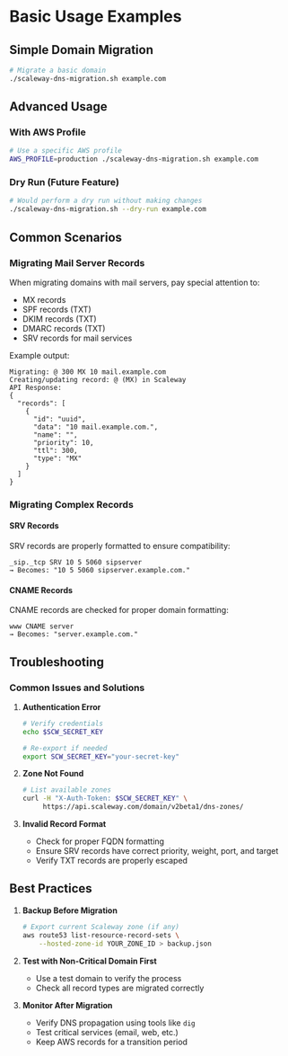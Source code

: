 # Basic Usage Examples

## Simple Domain Migration

```bash
# Migrate a basic domain
./scaleway-dns-migration.sh example.com
```

## Advanced Usage

### With AWS Profile

```bash
# Use a specific AWS profile
AWS_PROFILE=production ./scaleway-dns-migration.sh example.com
```

### Dry Run (Future Feature)

```bash
# Would perform a dry run without making changes
./scaleway-dns-migration.sh --dry-run example.com
```

## Common Scenarios

### Migrating Mail Server Records

When migrating domains with mail servers, pay special attention to:
- MX records
- SPF records (TXT)
- DKIM records (TXT)
- DMARC records (TXT)
- SRV records for mail services

Example output:
```
Migrating: @ 300 MX 10 mail.example.com
Creating/updating record: @ (MX) in Scaleway
API Response:
{
  "records": [
    {
      "id": "uuid",
      "data": "10 mail.example.com.",
      "name": "",
      "priority": 10,
      "ttl": 300,
      "type": "MX"
    }
  ]
}
```

### Migrating Complex Records

#### SRV Records
SRV records are properly formatted to ensure compatibility:
```
_sip._tcp SRV 10 5 5060 sipserver
→ Becomes: "10 5 5060 sipserver.example.com."
```

#### CNAME Records
CNAME records are checked for proper domain formatting:
```
www CNAME server
→ Becomes: "server.example.com."
```

## Troubleshooting

### Common Issues and Solutions

1. **Authentication Error**
   ```bash
   # Verify credentials
   echo $SCW_SECRET_KEY

   # Re-export if needed
   export SCW_SECRET_KEY="your-secret-key"
   ```

2. **Zone Not Found**
   ```bash
   # List available zones
   curl -H "X-Auth-Token: $SCW_SECRET_KEY" \
        https://api.scaleway.com/domain/v2beta1/dns-zones/
   ```

3. **Invalid Record Format**
   - Check for proper FQDN formatting
   - Ensure SRV records have correct priority, weight, port, and target
   - Verify TXT records are properly escaped

## Best Practices

1. **Backup Before Migration**
   ```bash
   # Export current Scaleway zone (if any)
   aws route53 list-resource-record-sets \
       --hosted-zone-id YOUR_ZONE_ID > backup.json
   ```

2. **Test with Non-Critical Domain First**
   - Use a test domain to verify the process
   - Check all record types are migrated correctly

3. **Monitor After Migration**
   - Verify DNS propagation using tools like `dig`
   - Test critical services (email, web, etc.)
   - Keep AWS records for a transition period
